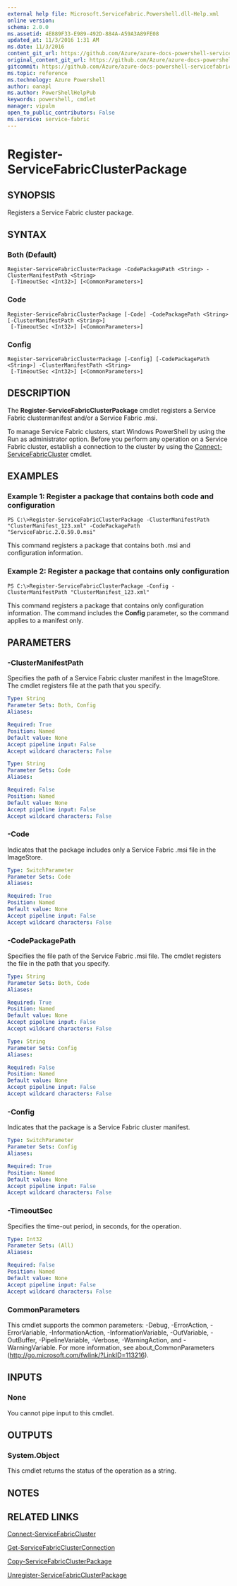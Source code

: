 ```yaml
---
external help file: Microsoft.ServiceFabric.Powershell.dll-Help.xml
online version:
schema: 2.0.0
ms.assetid: 4E889F33-E989-492D-884A-A59A3A89FE08
updated_at: 11/3/2016 1:31 AM
ms.date: 11/3/2016
content_git_url: https://github.com/Azure/azure-docs-powershell-servicefabric/blob/live/Service-Fabric-cmdlets/ServiceFabric/vlatest/Register-ServiceFabricClusterPackage.md
original_content_git_url: https://github.com/Azure/azure-docs-powershell-servicefabric/blob/live/Service-Fabric-cmdlets/ServiceFabric/vlatest/Register-ServiceFabricClusterPackage.md
gitcommit: https://github.com/Azure/azure-docs-powershell-servicefabric/blob/01e9ebd12a5214c9c4f85a2b71b372181a0bf8a9/Service-Fabric-cmdlets/ServiceFabric/vlatest/Register-ServiceFabricClusterPackage.md
ms.topic: reference
ms.technology: Azure Powershell
author: oanapl
ms.author: PowerShellHelpPub
keywords: powershell, cmdlet
manager: vipulm
open_to_public_contributors: False
ms.service: service-fabric
---
```


# Register-ServiceFabricClusterPackage

## SYNOPSIS
Registers a Service Fabric cluster package.

## SYNTAX

### Both (Default)
```
Register-ServiceFabricClusterPackage -CodePackagePath <String> -ClusterManifestPath <String>
 [-TimeoutSec <Int32>] [<CommonParameters>]
```

### Code
```
Register-ServiceFabricClusterPackage [-Code] -CodePackagePath <String> [-ClusterManifestPath <String>]
 [-TimeoutSec <Int32>] [<CommonParameters>]
```

### Config
```
Register-ServiceFabricClusterPackage [-Config] [-CodePackagePath <String>] -ClusterManifestPath <String>
 [-TimeoutSec <Int32>] [<CommonParameters>]
```

## DESCRIPTION
The **Register-ServiceFabricClusterPackage** cmdlet registers a Service Fabric clustermanifest and/or a Service Fabric .msi.

To manage Service Fabric clusters, start Windows PowerShell by using the Run as administrator option.
Before you perform any operation on a Service Fabric cluster, establish a connection to the cluster by using the [Connect-ServiceFabricCluster](./Connect-ServiceFabricCluster.md) cmdlet.

## EXAMPLES

### Example 1: Register a package that contains both code and configuration
```
PS C:\>Register-ServiceFabricClusterPackage -ClusterManifestPath "ClusterManifest_123.xml" -CodePackagePath "ServiceFabric.2.0.59.0.msi"
```

This command registers a package that contains both .msi and configuration information.

### Example 2: Register a package that contains only configuration
```
PS C:\>Register-ServiceFabricClusterPackage -Config -ClusterManifestPath "ClusterManifest_123.xml"
```

This command registers a package that contains only configuration information.
The command includes the **Config** parameter, so the command applies to a manifest only.

## PARAMETERS

### -ClusterManifestPath
Specifies the path of a Service Fabric cluster manifest in the ImageStore.
The cmdlet registers file at the path that you specify.

```yaml
Type: String
Parameter Sets: Both, Config
Aliases:

Required: True
Position: Named
Default value: None
Accept pipeline input: False
Accept wildcard characters: False
```

```yaml
Type: String
Parameter Sets: Code
Aliases:

Required: False
Position: Named
Default value: None
Accept pipeline input: False
Accept wildcard characters: False
```

### -Code
Indicates that the package includes only a Service Fabric .msi file in the ImageStore.

```yaml
Type: SwitchParameter
Parameter Sets: Code
Aliases:

Required: True
Position: Named
Default value: None
Accept pipeline input: False
Accept wildcard characters: False
```

### -CodePackagePath
Specifies the file path of the Service Fabric .msi file.
The cmdlet registers the file in the path that you specify.

```yaml
Type: String
Parameter Sets: Both, Code
Aliases:

Required: True
Position: Named
Default value: None
Accept pipeline input: False
Accept wildcard characters: False
```

```yaml
Type: String
Parameter Sets: Config
Aliases:

Required: False
Position: Named
Default value: None
Accept pipeline input: False
Accept wildcard characters: False
```

### -Config
Indicates that the package is a Service Fabric cluster manifest.

```yaml
Type: SwitchParameter
Parameter Sets: Config
Aliases:

Required: True
Position: Named
Default value: None
Accept pipeline input: False
Accept wildcard characters: False
```

### -TimeoutSec
Specifies the time-out period, in seconds, for the operation.

```yaml
Type: Int32
Parameter Sets: (All)
Aliases:

Required: False
Position: Named
Default value: None
Accept pipeline input: False
Accept wildcard characters: False
```

### CommonParameters
This cmdlet supports the common parameters: -Debug, -ErrorAction, -ErrorVariable, -InformationAction, -InformationVariable, -OutVariable, -OutBuffer, -PipelineVariable, -Verbose, -WarningAction, and -WarningVariable. For more information, see about_CommonParameters (http://go.microsoft.com/fwlink/?LinkID=113216).

## INPUTS

### None
You cannot pipe input to this cmdlet.

## OUTPUTS

### System.Object
This cmdlet returns the status of the operation as a string.

## NOTES

## RELATED LINKS

[Connect-ServiceFabricCluster](xref:ServiceFabric/vlatest/Connect-ServiceFabricCluster.md)

[Get-ServiceFabricClusterConnection](xref:ServiceFabric/vlatest/Get-ServiceFabricClusterConnection.md)

[Copy-ServiceFabricClusterPackage](xref:ServiceFabric/vlatest/Copy-ServiceFabricClusterPackage.md)

[Unregister-ServiceFabricClusterPackage](xref:ServiceFabric/vlatest/Unregister-ServiceFabricClusterPackage.md)
